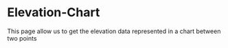 # Elevation-Chart
This page allow us to get the elevation data represented in a chart between two points
